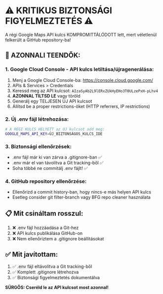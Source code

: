 # ⚠️ KRITIKUS BIZTONSÁGI FIGYELMEZTETÉS ⚠️

A régi Google Maps API kulcs KOMPROMITTÁLÓDOTT lett, mert véletlenül felkerült a GitHub repository-ba!

## 🚨 AZONNALI TEENDŐK:

### 1. Google Cloud Console - API kulcs letiltása/újragenerálása:
1. Menj a Google Cloud Console-ba: https://console.cloud.google.com/
2. APIs & Services > Credentials
3. Keressd meg az API kulcsot: `AIzaSyAb2L9lERxZUkHyEHo3T0ULzePxH-pLhv4`
4. **AZONNAL TILTSD LE** vagy töröld
5. Generálj egy TELJESEN ÚJ API kulcsot
6. Állítsd be a proper restrictions-öket (HTTP referrers, IP restrictions)

### 2. Új .env fájl létrehozása:
```bash
# A RÉGI KULCS HELYETT az ÚJ kulcsot add meg:
GOOGLE_MAPS_API_KEY=ÚJ_BIZTONSÁGOS_KULCS_IDE
```

### 3. Biztonsági ellenőrzések:
- .env fájl már ki van zárva a .gitignore-ban ✅
- .env már el van távolítva a Git tracking-ből ✅
- Soha többé ne commitálj .env fájlt! ✅

### 4. GitHub repository ellenőrzése:
- Ellenőrizd a commit history-ban, hogy nincs-e más helyen API kulcs
- Esetleg consider git filter-branch vagy BFG repo cleaner használata

## 📋 Mit csináltam rosszul:

1. ❌ .env fájl hozzáadása a Git-hez
2. ❌ API kulcs publikálása GitHub-on  
3. ❌ Nem ellenőriztem a .gitignore beállításokat

## ✅ Mit javítottam:

1. ✅ .env fájl eltávolítva a Git tracking-ből
2. ✅ Komplett .gitignore létrehozva
3. ✅ Biztonsági figyelmeztetés dokumentálva

**SÜRGŐS: Cseréld le az API kulcsot most azonnal!**
